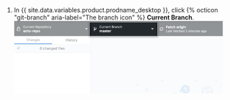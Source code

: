 1. In {{ site.data.variables.product.prodname_desktop }}, click {% octicon "git-branch" aria-label="The branch icon" %} **Current Branch**. ![Dropdownmenü „Current Branch“ (Aktueller Branch)](/assets/images/help/desktop/current-branch-menu.png)
